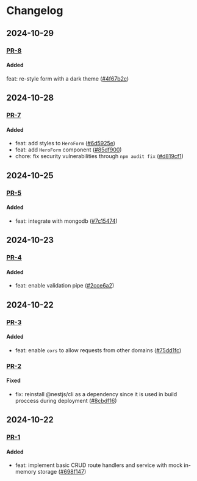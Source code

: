 # Changelog
## 2024-10-29
### [PR-8](https://github.com/Rafael-Euzebio/crud-herois-da-marvel-fullstack/pull/8)
#### Added
feat: re-style form with a dark theme ([#4f67b2c](https://github.com/Rafael-Euzebio/crud-herois-da-marvel-fullstack/commit/4f67b2c)) 

## 2024-10-28
### [PR-7](https://github.com/Rafael-Euzebio/crud-herois-da-marvel-fullstack/pull/7)
#### Added
- feat: add styles to `HeroForm` ([#6d5925e](https://github.com/Rafael-Euzebio/crud-herois-da-marvel-fullstack/commit/6d5925e))
- feat: add `HeroForm` component ([#85df900](https://github.com/Rafael-Euzebio/crud-herois-da-marvel-fullstack/commit/85df900))
- chore: fix security vulnerabilities through `npm audit fix` ([#d819cf1](https://github.com/Rafael-Euzebio/crud-herois-da-marvel-fullstack/commit/d819cf1))

## 2024-10-25
### [PR-5](https://github.com/Rafael-Euzebio/crud-herois-da-marvel-fullstack/pull/5)
#### Added
- feat: integrate with mongodb ([#7c15474](https://github.com/Rafael-Euzebio/crud-herois-da-marvel-fullstack/commit/7c15474))

## 2024-10-23
### [PR-4](https://github.com/Rafael-Euzebio/crud-herois-da-marvel-fullstack/pull/4)
#### Added
- feat: enable validation pipe ([#2cce6a2](https://github.com/Rafael-Euzebio/crud-herois-da-marvel-fullstack/commit/2cce6a2))

## 2024-10-22
### [PR-3](https://github.com/Rafael-Euzebio/crud-herois-da-marvel-fullstack/pull/3)
#### Added
- feat: enable `cors` to allow requests from other domains ([#75dd1fc](https://github.com/Rafael-Euzebio/crud-herois-da-marvel-fullstack/commit/75dd1fc))

### [PR-2](https://github.com/Rafael-Euzebio/crud-herois-da-marvel-fullstack/pull/2)
#### Fixed
- fix: reinstall @nestjs/cli as a dependency since it is used in build proccess during deployment ([#8cbdf16](https://github.com/Rafael-Euzebio/crud-herois-da-marvel-fullstack/commit/8cbdf16))


## 2024-10-22
### [PR-1](https://github.com/Rafael-Euzebio/crud-herois-da-marvel-fullstack/pull/1)
#### Added
- feat: implement basic CRUD route handlers and service with mock in-memory storage ([#698f147](https://github.com/Rafael-Euzebio/crud-herois-da-marvel-fullstack/commit/698f147))
